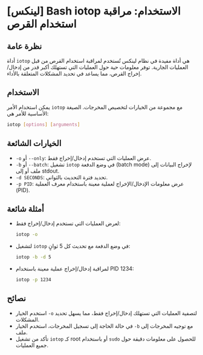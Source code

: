 # [لينكس] Bash iotop الاستخدام: مراقبة استخدام القرص

## نظرة عامة
أداة `iotop` هي أداة مفيدة في نظام لينكس تُستخدم لمراقبة استخدام القرص من قبل العمليات الجارية. توفر معلومات حية حول العمليات التي تستهلك أكبر قدر من إدخال/إخراج القرص، مما يساعد في تحديد المشكلات المتعلقة بالأداء.

## الاستخدام
يمكن استخدام الأمر `iotop` مع مجموعة من الخيارات لتخصيص المخرجات. الصيغة الأساسية للأمر هي:

```bash
iotop [options] [arguments]
```

## الخيارات الشائعة
- `-o` أو `--only`: عرض العمليات التي تستخدم إدخال/إخراج فقط.
- `-b` أو `--batch`: تشغيل `iotop` في وضع الدفعة (batch mode) لإخراج البيانات إلى ملف أو إلى stdout.
- `-d SECONDS`: تحديد فترة التحديث بالثواني.
- `-p PID`: عرض معلومات الإدخال/الإخراج لعملية معينة باستخدام معرف العملية (PID).

## أمثلة شائعة
- لعرض العمليات التي تستخدم إدخال/إخراج فقط:
  ```bash
  iotop -o
  ```

- لتشغيل `iotop` في وضع الدفعة مع تحديث كل 5 ثوانٍ:
  ```bash
  iotop -b -d 5
  ```

- لمراقبة إدخال/إخراج عملية معينة باستخدام PID 1234:
  ```bash
  iotop -p 1234
  ```

## نصائح
- استخدم الخيار `-o` لتصفية العمليات التي تستهلك إدخال/إخراج فقط، مما يسهل تحديد المشكلات.
- في حالة الحاجة إلى تسجيل المخرجات، استخدم الخيار `-b` مع توجيه المخرجات إلى ملف.
- تأكد من تشغيل `iotop` كـ root أو باستخدام `sudo` للحصول على معلومات دقيقة حول جميع العمليات.